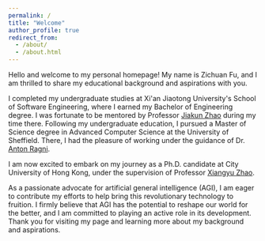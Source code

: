 ```yaml
---
permalink: /
title: "Welcome"
author_profile: true
redirect_from: 
  - /about/
  - /about.html
---
```


Hello and welcome to my personal homepage! My name is Zichuan Fu, and I am thrilled to share my educational background and aspirations with you.

I completed my undergraduate studies at Xi'an Jiaotong University's School of Software Engineering, where I earned my Bachelor of Engineering degree. I was fortunate to be mentored by Professor [Jiakun Zhao](http://gr.xjtu.edu.cn/web/zhaojk) during my time there. Following my undergraduate education, I pursued a Master of Science degree in Advanced Computer Science at the University of Sheffield. There, I had the pleasure of working under the guidance of Dr. [Anton Ragni](https://www.sheffield.ac.uk/dcs/people/academic/anton-ragni).

I am now excited to embark on my journey as a Ph.D. candidate at City University of Hong Kong, under the supervision of Professor [Xiangyu Zhao](https://zhaoxyai.github.io/).

As a passionate advocate for artificial general intelligence (AGI), I am eager to contribute my efforts to help bring this revolutionary technology to fruition. I firmly believe that AGI has the potential to reshape our world for the better, and I am committed to playing an active role in its development. Thank you for visiting my page and learning more about my background and aspirations.

